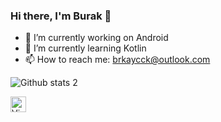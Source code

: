 ### Hi there, I'm Burak 👋


- 🔭 I’m currently working on Android
- 🌱 I’m currently learning Kotlin
- 📫 How to reach me: brkaycck@outlook.com


![Github stats 2](https://github-readme-stats.vercel.app/api?username=BurakAycicek&show_icons=true&theme=blue)

<img alt="ViewCount" height="25" src="https://views.whatilearened.today/views/github/burakaycicek/burakaycicek.svg" />
